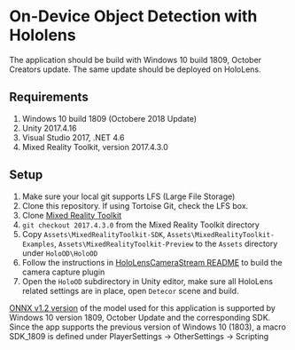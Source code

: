 # On-Device Object Detection with Hololens

The application should be build with Windows 10 build 1809, October Creators update. The same update should be deployed on HoloLens.

## Requirements
1. Windows 10 build 1809 (Octobere 2018 Update)
2. Unity 2017.4.16
3. Visual Studio 2017, .NET 4.6
4. Mixed Reality Toolkit, version 2017.4.3.0

## Setup
1. Make sure your local git supports LFS (Large File Storage)
2. Clone this repository. If using Tortoise Git, check the LFS box.
3. Clone [Mixed Reality Toolkit](https://github.com/Microsoft/MixedRealityToolkit-Unity)
4. `git checkout 2017.4.3.0` from the Mixed Reality Toolkit directory
5. Copy `Assets\MixedRealityToolkit-SDK`, `Assets\MixedRealityToolkit-Examples`, `Assets\MixedRealityToolkit-Preview` to the `Assets` directory under `HoloOD\HoloOD`
6. Follow the instructions in [HoloLensCameraStream README](https://github.com/fierval/HoloOD/tree/master/HoloLensCameraStream) to build the camera capture plugin
7. Open the `HoloOD` subdirectory in Unity editor, make sure all HoloLens related settings are in place, open `Detecor` scene and build.

[ONNX v1.2 version](https://onnxzoo.blob.core.windows.net/models/opset_7/tiny_yolov2/tiny_yolov2.tar.gz) of the model used for this application is supported by Windows 10 version 1809, October Update and the corresponding SDK. Since the app supports the previous version of Windows 10 (1803), a macro SDK_1809 is defined under PlayerSettings -> OtherSettings -> Scripting 
